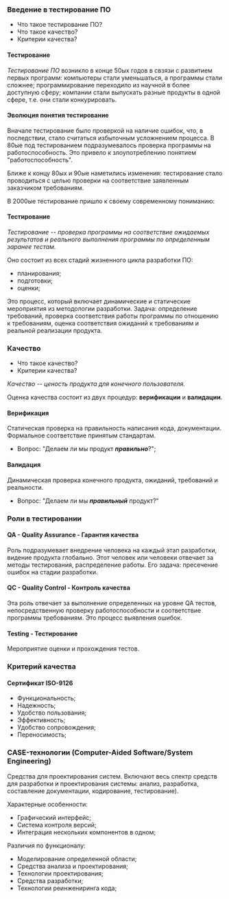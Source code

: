 ### Введение в тестирование ПО

* Что такое тестирование ПО?
* Что такое качество? 
* Критерии качества?

####  Тестирование

_Тестирование ПО_ возникло в конце 50ых годов в свзязи с развитием первых программ:
компьютеры стали уменьшаться, а программы стали сложнее; программирование 
переходило из научной в более доступную сферу; компании стали выпускать разные
продукты в одной сфере, т.е. они стали конкурировать. 

#### Эволюция понятия тестирование

Вначале тестирование было проверкой на наличие ошибок, что, в последствии, стало 
считаться избыточным усложнением процесса. В 80ые под тестированием подразумевалось
проверка программы на работоспособность. Это привело к злоупотреблению понятием "работоспособность".


Ближе к концу 80ых и 90ые наметились изменения: тестирование стало проводиться с
целью проверки на соответствие заявленным заказчиком требованиям. 

В 2000ые тестирование пришло к своему современному пониманию:

#### Тестирование

_Тестирование -- проверка программы на соответствие ожидаемых результатов и реального выполнения программы
по определенным заранее тестам._ 

Оно состоит из всех стадий жизненного цикла разработки ПО:
* планирования;
* подготовки; 
* оценки;
 
Это процесс, который включает динамические и статические мероприятия из методологии разработки.
Задача: определение требований, проверка соответствия работы программы по отношению к требованиям,
оценка соответствия ожиданий к требованиям и реальной реализации продукта.

### Качество

* Что такое качество?
* Критерии качества?

_Качество -- ценость продукта для конечного пользователя._

Оценка качества состоит из двух процедур: **верификации** и **валидации**.

#### Верификация

Статическая проверка на правильность написания кода, документации. 
Формальное соответствие принятым стандартам. 

* Вопрос: "Делаем ли мы продукт _**правильно**_?";

#### Валидация

Динамическая проверка конечного продукта, ожиданий, требований и реальности. 

* Вопрос: "Делаем ли мы _**правильный**_ продукт?"

### Роли в тестировании

#### QA - Quality Assurance - Гарантия качества

Роль подразумевает внедрение человека на каждый этап разработки, видение продукта глобально.
Этот человек или человеки отвечает за методы тестирования, распределение работы. Его задача: пресечение ошибок на стадии разработки. 

#### QC - Quality Control - Контроль качества

Эта роль отвечает за выполнение определенных на уровне QA тестов, непосредственную проверку работоспособности и
соответствие программы требованиям. Это процесс выявления ошибок.

#### Testing - Тестирование 

Мероприятие оценки и прохождения тестов. 

### Критерий качества

#### Сертификат ISO-9126

* Функциональность;
* Надежность;
* Удобство пользования;
* Эффективность;
* Удобство сопровождения;
* Переносимость;

### CASE-технологии (Computer-Aided Software/System Engineering)

Средства для проектирования систем. Включают весь спектр средств для разработки и проектирования системы:
анализ, разработка, составление документации, кодирование, тестирование). 

Характерные особенности: 
* Графический интерфейс; 
* Система контроля версий;
* Интеграция нескольких компонентов в одном;

Различия по функционалу:
* Моделирование определенной области;
* Средства анализа и проектирования;
* Технологии проектирования;
* Средства разработки;
* Технологии реинжениринга кода;

